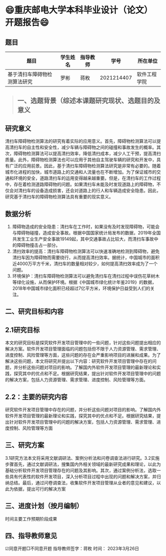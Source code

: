 # :smile:重庆邮电大学本科毕业设计（论文）开题报告:smile:

## 题目



| 题目                         | 学生姓名 | 指导教师 | 学号       | 所在单位     |
| ---------------------------- | -------- | -------- | ---------- | ------------ |
| 基于清扫车障碍物检测算法研究 | 罗彬     | 蒋敉     | 2021214407 | 软件工程学院 |

> ## 一、选题背景（综述本课题研究现状、选题目的及意义

## 研究意义

清扫车障碍物检测算法的研究有着实际的应用意义。首先，障碍物检测算法可以提高清扫车的自主性和安全性，减少车辆与障碍物之间的碰撞和事故发生的概率。其次，障碍物检测算法可以提高清扫效率，降低清扫成本，减少人工干预，提高清扫质量。此外，障碍物检测算法也可以应用于其他自主驾驶车辆的研究和开发中，具有广泛的应用前景。因此，基于清扫车障碍物检测算法研究是非常有必要的。随着城市化进程的加快，城市道路上的交通和人流量也在不断增加。为了保证城市的交通和环境的安全，道路清扫车的运用变得越来越重要。但是，在清扫车的工作过程中，存在着检测道路障碍物的问题。如果清扫车未能及时发现道路上的障碍物，不仅会对清扫车的设备造成损害，还会对道路上的行人和车辆造成安全隐患。因此，研究基于清扫车的障碍物检测算法具有重要的现实意义。

## 数据分析

1. 障碍物造成的安全隐患：清扫车在工作时，如果没有及时发现障碍物，可能会与障碍物碰撞，造成安全事故。根据中国国家统计局发布的数据，2019年全国共发生工业生产安全事故19149起，其中交通事故占比较大，而清扫车事故中的障碍物撞击占一部分。
2. 清扫效率的提高：清扫车障碍物检测算法可以快速准确地检测到障碍物，避免清扫车因为障碍物而需要绕行，从而提高清扫效率。据统计，中国城市的面积近4000万平方千米，清扫车的数量相对较少，如何提高清扫效率成为了一个问题。
3. 环境保护：清扫车障碍物检测算法可以避免清扫车在清扫过程中误伤花草树木等绿化设施，从而保护环境。根据《中国城市绿化统计年鉴2019》的数据，2018年中国城市绿化面积已经超过7亿平方米，环境保护日益受到人们的关注。

## 二、研究目标和内容

## 2.1研究目标

本文的研究目标是探究软件开发项目管理中的一些问题，针对这些问题提出相应的解决方案。软件开发项目管理面临的问题包括但不限于人力资源管理、需求管理、进度控制、风险管理等方面，这些问题的存在会严重影响项目的进展和成果。为了解决这些问题，本文将研究并提出以下内容：研究软件开发项目管理中存在的问题，并分析这些问题对项目的影响。了解国内外软件开发项目管理的最新理论和实践，探究其中的优点和不足。根据研究结果，提出针对软件开发项目管理中的问题的解决方案，包括人力资源管理、需求管理、进度控制、风险管理等方面。

## 2.2：主要的研究内容

研究软件开发项目管理中存在的问题，并分析这些问题对项目的影响。了解国内外软件开发项目管理的最新理论和实践，探究其中的优点和不足。根据研究结果，提出针对软件开发项目管理中的问题的解决方案，包括人力资源管理、需求管理、进度控制、风险管理等方面

## 三、研究方案

3.1研究方法本文将采用文献调研法、案例分析法和问卷调查法进行研究。3.2实施步骤首先，通过文献调研法，搜集国内外相关领域的最新研究成果和理论，以此为基础分析软件开发项目管理存在的问题及其影响。其次，通过案例分析法，选取一些具有代表性的软件开发项目，深入分析项目过程中出现的问题和解决方案，并归纳总结。最后，通过问卷调查法，收集软件开发项目管理从业者的意见和建议，以此为依据，提出可行的解决方案  

## 三、进度计划（按月编制）

时间主要工作预期阶段成果

## 四、指导教师意见  

☑同意开题□不同意开题 指导教师签字：蒋敉  时间： 2023年3月26日  

